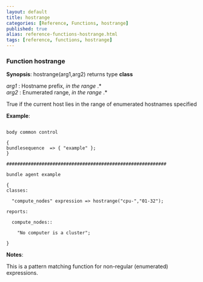 ```yaml
---
layout: default
title: hostrange
categories: [Reference, Functions, hostrange]
published: true
alias: reference-functions-hostrange.html
tags: [reference, functions, hostrange]
---
```


### Function hostrange

**Synopsis**: hostrange(arg1,arg2) returns type **class**

  
 *arg1* : Hostname prefix, *in the range* .\*   
 *arg2* : Enumerated range, *in the range* .\*   

True if the current host lies in the range of enumerated hostnames
specified

**Example**:  
   

```cf3

body common control

{
bundlesequence  => { "example" };
}

###########################################################

bundle agent example

{     
classes:

  "compute_nodes" expression => hostrange("cpu-","01-32");

reports:

  compute_nodes::

    "No computer is a cluster";

}
```

**Notes**:  
   

This is a pattern matching function for non-regular (enumerated)
expressions.
